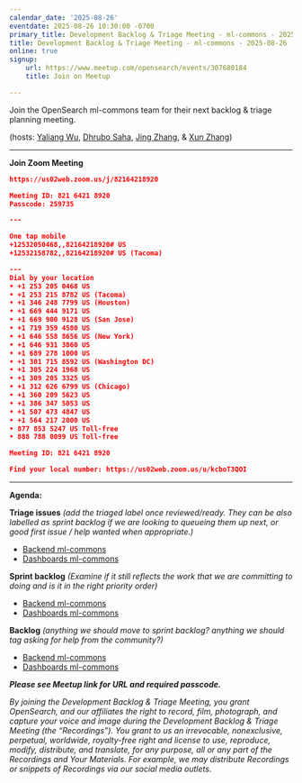 ```yaml
---
calendar_date: '2025-08-26'
eventdate: 2025-08-26 10:30:00 -0700
primary_title: Development Backlog & Triage Meeting - ml-commons - 2025-08-26
title: Development Backlog & Triage Meeting - ml-commons - 2025-08-26
online: true
signup:
    url: https://www.meetup.com/opensearch/events/307680184
    title: Join on Meetup

---
```


Join the OpenSearch ml-commons team for their next backlog & triage planning meeting.

(hosts: [Yaliang Wu](https://github.com/ylwu-amzn), [Dhrubo Saha](https://github.com/dhrubo-os), [Jing Zhang](https://github.com/jngz-es), & [Xun Zhang](https://github.com/Zhangxunmt))

---

**Join Zoom Meeting**
```json
https://us02web.zoom.us/j/82164218920

Meeting ID: 821 6421 8920
Passcode: 259735

---

One tap mobile
+12532050468,,82164218920# US
+12532158782,,82164218920# US (Tacoma)

---
Dial by your location
• +1 253 205 0468 US
• +1 253 215 8782 US (Tacoma)
• +1 346 248 7799 US (Houston)
• +1 669 444 9171 US
• +1 669 900 9128 US (San Jose)
• +1 719 359 4580 US
• +1 646 558 8656 US (New York)
• +1 646 931 3860 US
• +1 689 278 1000 US
• +1 301 715 8592 US (Washington DC)
• +1 305 224 1968 US
• +1 309 205 3325 US
• +1 312 626 6799 US (Chicago)
• +1 360 209 5623 US
• +1 386 347 5053 US
• +1 507 473 4847 US
• +1 564 217 2000 US
• 877 853 5247 US Toll-free
• 888 788 0099 US Toll-free

Meeting ID: 821 6421 8920

Find your local number: https://us02web.zoom.us/u/kcboT3QOI

```

---

**Agenda:**

**Triage issues** *(add the triaged label once reviewed/ready. They can be also labelled as sprint backlog if we are looking to queueing them up next, or good first issue / help wanted when appropriate.)*

* [Backend ml-commons](https://github.com/opensearch-project/ml-commons/issues)
* [Dashboards ml-commons](https://github.com/opensearch-project/ml-commons-dashboards/issues)

**Sprint backlog** *(Examine if it still reflects the work that we are committing to doing and is it in the right priority order)*

* [Backend ml-commons](https://github.com/opensearch-project/ml-commons/issues)
* [Dashboards ml-commons](https://github.com/opensearch-project/ml-commons-dashboards/issues)

**Backlog** *(anything we should move to sprint backlog? anything we should tag asking for help from the community?)*

* [Backend ml-commons](https://github.com/opensearch-project/ml-commons/issues)
* [Dashboards ml-commons](https://github.com/opensearch-project/ml-commons-dashboards/issues)


***Please see Meetup link for URL and required passcode.***


*By joining the Development Backlog & Triage Meeting, you grant OpenSearch, and our affiliates the right to record, film, photograph, and capture your voice and image during the Development Backlog & Triage Meeting (the “Recordings”). You grant to us an irrevocable, nonexclusive, perpetual, worldwide, royalty-free right and license to use, reproduce, modify, distribute, and translate, for any purpose, all or any part of the Recordings and Your Materials. For example, we may distribute Recordings or snippets of Recordings via our social media outlets.*
